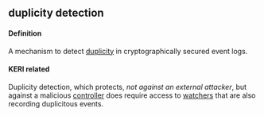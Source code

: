 ## duplicity detection

<h4>Definition</h4><p>A mechanism to detect <a href="duplicity">duplicity</a> in cryptographically secured event logs.</p><h4>KERI related</h4><p>Duplicity detection, which protects, <em>not against an external attacker</em>, but against a malicious <a href="controller">controller</a> does require access to <a href="watcher">watchers</a> that are also recording duplicitous events.</p>

